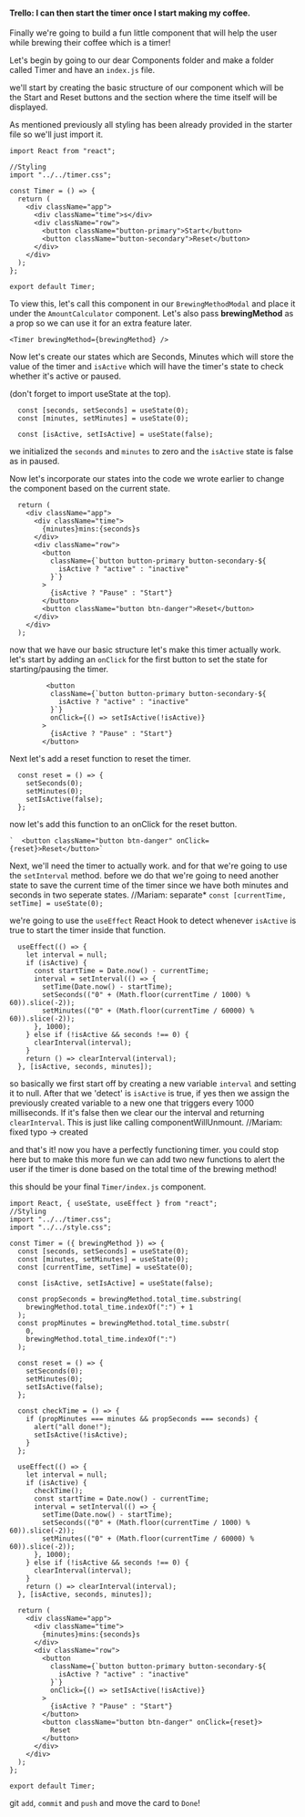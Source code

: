 #### Trello: I can then start the timer once I start making my coffee.

Finally we're going to build a fun little component that will help the user while brewing their coffee which is a timer!

Let's begin by going to our dear Components folder and make a folder called Timer and have an `index.js` file.

we'll start by creating the basic structure of our component which will be the Start and Reset buttons and the section where the time itself will be displayed.

As mentioned previously all styling has been already provided in the starter file so we'll just import it.

```
import React from "react";

//Styling
import "../../timer.css";

const Timer = () => {
  return (
    <div className="app">
      <div className="time">s</div>
      <div className="row">
        <button className="button-primary">Start</button>
        <button className="button-secondary">Reset</button>
      </div>
    </div>
  );
};

export default Timer;
```

To view this, let's call this component in our `BrewingMethodModal` and place it under the `AmountCalculator` component. Let's also pass **brewingMethod** as a prop so we can use it for an extra feature later.

`<Timer brewingMethod={brewingMethod} />`

Now let's create our states which are Seconds, Minutes which will store the value of the timer and `isActive` which will have the timer's state to check whether it's active or paused.

(don't forget to import useState at the top).

```
  const [seconds, setSeconds] = useState(0);
  const [minutes, setMinutes] = useState(0);

  const [isActive, setIsActive] = useState(false);
```

we initialized the `seconds` and `minutes` to zero and the `isActive` state is false as in paused.

Now let's incorporate our states into the code we wrote earlier to change the component based on the current state.

```
  return (
    <div className="app">
      <div className="time">
        {minutes}mins:{seconds}s
      </div>
      <div className="row">
        <button
          className={`button button-primary button-secondary-${
            isActive ? "active" : "inactive"
          }`}
        >
          {isActive ? "Pause" : "Start"}
        </button>
        <button className="button btn-danger">Reset</button>
      </div>
    </div>
  );
```

now that we have our basic structure let's make this timer actually work.
let's start by adding an `onClick` for the first button to set the state for starting/pausing the timer.

```
         <button
          className={`button button-primary button-secondary-${
            isActive ? "active" : "inactive"
          }`}
          onClick={() => setIsActive(!isActive)}
        >
          {isActive ? "Pause" : "Start"}
        </button>
```

Next let's add a reset function to reset the timer.

```
  const reset = () => {
    setSeconds(0);
    setMinutes(0);
    setIsActive(false);
  };
```

now let's add this function to an onClick for the reset button.

    `  <button className="button btn-danger" onClick={reset}>Reset</button>`

Next, we'll need the timer to actually work. and for that we're going to use the `setInterval` method.
before we do that we're going to need another state to save the current time of the timer since we have both minutes and seconds in two seperate states.
//Mariam: separate\*
`const [currentTime, setTime] = useState(0);`

we're going to use the `useEffect` React Hook to detect whenever `isActive` is true to start the timer inside that function.

```
  useEffect(() => {
    let interval = null;
    if (isActive) {
      const startTime = Date.now() - currentTime;
      interval = setInterval(() => {
        setTime(Date.now() - startTime);
        setSeconds(("0" + (Math.floor(currentTime / 1000) % 60)).slice(-2));
        setMinutes(("0" + (Math.floor(currentTime / 60000) % 60)).slice(-2));
      }, 1000);
    } else if (!isActive && seconds !== 0) {
      clearInterval(interval);
    }
    return () => clearInterval(interval);
  }, [isActive, seconds, minutes]);
```

so basically we first start off by creating a new variable `interval` and setting it to null. After that we 'detect' is `isActive` is true, if yes then we assign the previously created variable to a new one that triggers every 1000 milliseconds. If it's false then we clear our the interval and returning `clearInterval`. This is just like calling componentWillUnmount. //Mariam: fixed typo -> created

and that's it! now you have a perfectly functioning timer.
you could stop here but to make this more fun we can add two new functions to alert the user if the timer is done based on the total time of the brewing method!

this should be your final `Timer/index.js` component.

```
import React, { useState, useEffect } from "react";
//Styling
import "../../timer.css";
import "../../style.css";

const Timer = ({ brewingMethod }) => {
  const [seconds, setSeconds] = useState(0);
  const [minutes, setMinutes] = useState(0);
  const [currentTime, setTime] = useState(0);

  const [isActive, setIsActive] = useState(false);

  const propSeconds = brewingMethod.total_time.substring(
    brewingMethod.total_time.indexOf(":") + 1
  );
  const propMinutes = brewingMethod.total_time.substr(
    0,
    brewingMethod.total_time.indexOf(":")
  );

  const reset = () => {
    setSeconds(0);
    setMinutes(0);
    setIsActive(false);
  };

  const checkTime = () => {
    if (propMinutes === minutes && propSeconds === seconds) {
      alert("all done!");
      setIsActive(!isActive);
    }
  };

  useEffect(() => {
    let interval = null;
    if (isActive) {
      checkTime();
      const startTime = Date.now() - currentTime;
      interval = setInterval(() => {
        setTime(Date.now() - startTime);
        setSeconds(("0" + (Math.floor(currentTime / 1000) % 60)).slice(-2));
        setMinutes(("0" + (Math.floor(currentTime / 60000) % 60)).slice(-2));
      }, 1000);
    } else if (!isActive && seconds !== 0) {
      clearInterval(interval);
    }
    return () => clearInterval(interval);
  }, [isActive, seconds, minutes]);

  return (
    <div className="app">
      <div className="time">
        {minutes}mins:{seconds}s
      </div>
      <div className="row">
        <button
          className={`button button-primary button-secondary-${
            isActive ? "active" : "inactive"
          }`}
          onClick={() => setIsActive(!isActive)}
        >
          {isActive ? "Pause" : "Start"}
        </button>
        <button className="button btn-danger" onClick={reset}>
          Reset
        </button>
      </div>
    </div>
  );
};

export default Timer;
```

git `add`, `commit` and `push` and move the card to `Done`!
